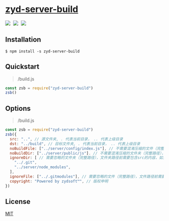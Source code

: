 # [zyd-server-build](https://github.com/hfzhae/zyd-server-build)
<p>
  <a href="https://github.com/hfzhae/zyd-server-build/blob/main/LICENSE"><img style="margin-right:5px;" src="https://img.shields.io/badge/license-MIT-grren.svg"></a>
  <a href="https://www.npmjs.com/package/uglify-js"><img style="margin-right:5px;" src="https://img.shields.io/badge/uglifyJs-3.x-blue.svg"></a>
  <a href="https://www.npmjs.com/package/zyd-server-build"><img style="margin-right:5px;" src="https://img.shields.io/badge/npm-passing-yellow.svg"></a>
</p>

## Installation
```
$ npm install -s zyd-server-build
```

## Quickstart
>/build.js
```js
const zsb = require("zyd-server-build")
zsb()
```
## Options
>/build.js
```js
const zsb = require("zyd-server-build")
zsb({
  src: "..", // 源文件夹, . 代表当前目录， .. 代表上级目录
  dst: "../build", // 目标文件夹, . 代表当前目录， .. 代表上级目录
  noBuildFile: ["../server/config/index.js"], // 不需要混淆压缩的文件（完整路径），文件路径前需要包含src的内容，如实例，会被无改动打包到目标文件夹中
  noBuildDir: ["../server/public/js"]. // 不需要混淆压缩的文件夹（完整路径），文件路径前需要包含src的内容，如实例，会被无改动打包到目标文件夹中
  ignoreDir: [ // 需要忽略的文件夹（完整路径），文件夹路径前需要包含src的内容，如实例，忽略后不会被打包到目标文件夹中
    "../.git", 
    "../server/node_modules", 
  ], 
  ignoreFile: ["../.gitmodules"], // 需要忽略的文件（完整路径），文件路径前需要包含src的内容，如实例，忽略后不会被打包到目标文件夹中
  copyright: "Powered by zydsoft™", // 版权申明
})
```
## License
[MIT](https://github.com/hfzhae/zyd-server-build/blob/main/LICENSE)